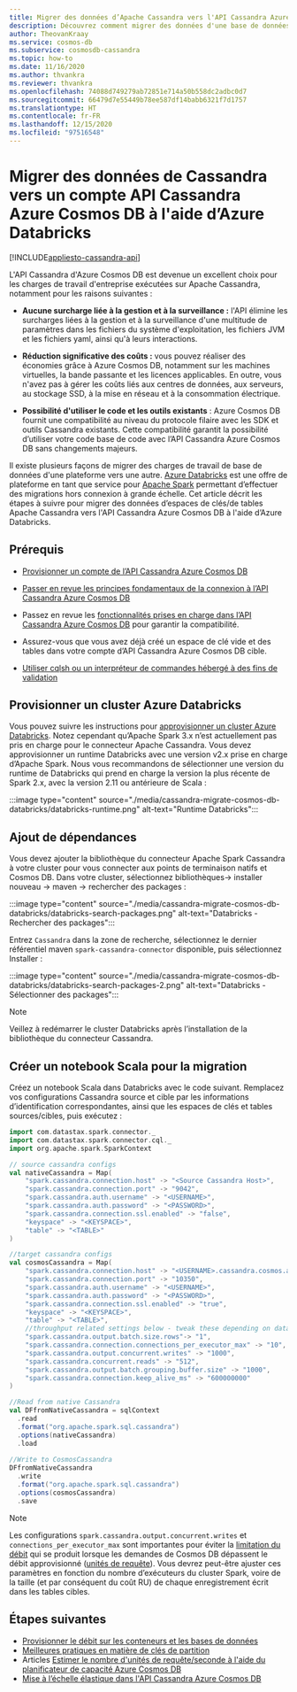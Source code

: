 ```yaml
---
title: Migrer des données d’Apache Cassandra vers l'API Cassandra Azure Cosmos DB à l'aide de Databricks (Spark)
description: Découvrez comment migrer des données d'une base de données Apache Cassandra vers l'API Cassandra Azure Cosmos DB à l'aide d’Azure Databricks et Spark.
author: TheovanKraay
ms.service: cosmos-db
ms.subservice: cosmosdb-cassandra
ms.topic: how-to
ms.date: 11/16/2020
ms.author: thvankra
ms.reviewer: thvankra
ms.openlocfilehash: 74088d749279ab72851e714a50b558dc2adbc0d7
ms.sourcegitcommit: 66479d7e55449b78ee587df14babb6321f7d1757
ms.translationtype: HT
ms.contentlocale: fr-FR
ms.lasthandoff: 12/15/2020
ms.locfileid: "97516548"
---
```

# <a name="migrate-data-from-cassandra-to-azure-cosmos-db-cassandra-api-account-using-azure-databricks"></a>Migrer des données de Cassandra vers un compte API Cassandra Azure Cosmos DB à l'aide d’Azure Databricks
[!INCLUDE[appliesto-cassandra-api](includes/appliesto-cassandra-api.md)]

L'API Cassandra d'Azure Cosmos DB est devenue un excellent choix pour les charges de travail d'entreprise exécutées sur Apache Cassandra, notamment pour les raisons suivantes : 

* **Aucune surcharge liée à la gestion et à la surveillance :** l'API élimine les surcharges liées à la gestion et à la surveillance d'une multitude de paramètres dans les fichiers du système d'exploitation, les fichiers JVM et les fichiers yaml, ainsi qu'à leurs interactions.

* **Réduction significative des coûts :** vous pouvez réaliser des économies grâce à Azure Cosmos DB, notamment sur les machines virtuelles, la bande passante et les licences applicables. En outre, vous n'avez pas à gérer les coûts liés aux centres de données, aux serveurs, au stockage SSD, à la mise en réseau et à la consommation électrique. 

* **Possibilité d'utiliser le code et les outils existants** : Azure Cosmos DB fournit une compatibilité au niveau du protocole filaire avec les SDK et outils Cassandra existants. Cette compatibilité garantit la possibilité d’utiliser votre code base de code avec l’API Cassandra Azure Cosmos DB sans changements majeurs.

Il existe plusieurs façons de migrer des charges de travail de base de données d'une plateforme vers une autre. [Azure Databricks](https://azure.microsoft.com/services/databricks/) est une offre de plateforme en tant que service pour [Apache Spark](https://spark.apache.org/) permettant d’effectuer des migrations hors connexion à grande échelle. Cet article décrit les étapes à suivre pour migrer des données d’espaces de clés/de tables Apache Cassandra vers l'API Cassandra Azure Cosmos DB à l'aide d’Azure Databricks.

## <a name="prerequisites"></a>Prérequis

* [Provisionner un compte de l’API Cassandra Azure Cosmos DB](create-cassandra-dotnet.md#create-a-database-account)

* [Passer en revue les principes fondamentaux de la connexion à l’API Cassandra Azure Cosmos DB](cassandra-spark-generic.md)

* Passez en revue les [fonctionnalités prises en charge dans l’API Cassandra Azure Cosmos DB](cassandra-support.md) pour garantir la compatibilité.

* Assurez-vous que vous avez déjà créé un espace de clé vide et des tables dans votre compte d’API Cassandra Azure Cosmos DB cible.

* [Utiliser cqlsh ou un interpréteur de commandes hébergé à des fins de validation](cassandra-support.md#hosted-cql-shell-preview)

## <a name="provision-an-azure-databricks-cluster"></a>Provisionner un cluster Azure Databricks

Vous pouvez suivre les instructions pour [approvisionner un cluster Azure Databricks](/azure/databricks/scenarios/quickstart-create-databricks-workspace-portal). Notez cependant qu’Apache Spark 3.x n’est actuellement pas pris en charge pour le connecteur Apache Cassandra. Vous devez approvisionner un runtime Databricks avec une version v2.x prise en charge d’Apache Spark. Nous vous recommandons de sélectionner une version du runtime de Databricks qui prend en charge la version la plus récente de Spark 2.x, avec la version 2.11 ou antérieure de Scala :

:::image type="content" source="./media/cassandra-migrate-cosmos-db-databricks/databricks-runtime.png" alt-text="Runtime Databricks":::


## <a name="add-dependencies"></a>Ajout de dépendances

Vous devez ajouter la bibliothèque du connecteur Apache Spark Cassandra à votre cluster pour vous connecter aux points de terminaison natifs et Cosmos DB. Dans votre cluster, sélectionnez bibliothèques-> installer nouveau -> maven -> rechercher des packages :

:::image type="content" source="./media/cassandra-migrate-cosmos-db-databricks/databricks-search-packages.png" alt-text="Databricks - Rechercher des packages":::

Entrez `Cassandra` dans la zone de recherche, sélectionnez le dernier référentiel maven `spark-cassandra-connector` disponible, puis sélectionnez Installer :

:::image type="content" source="./media/cassandra-migrate-cosmos-db-databricks/databricks-search-packages-2.png" alt-text="Databricks - Sélectionner des packages":::

> [!NOTE]
> Veillez à redémarrer le cluster Databricks après l’installation de la bibliothèque du connecteur Cassandra.

## <a name="create-scala-notebook-for-migration"></a>Créer un notebook Scala pour la migration

Créez un notebook Scala dans Databricks avec le code suivant. Remplacez vos configurations Cassandra source et cible par les informations d’identification correspondantes, ainsi que les espaces de clés et tables sources/cibles, puis exécutez :

```scala
import com.datastax.spark.connector._
import com.datastax.spark.connector.cql._
import org.apache.spark.SparkContext

// source cassandra configs
val nativeCassandra = Map( 
    "spark.cassandra.connection.host" -> "<Source Cassandra Host>",
    "spark.cassandra.connection.port" -> "9042",
    "spark.cassandra.auth.username" -> "<USERNAME>",
    "spark.cassandra.auth.password" -> "<PASSWORD>",
    "spark.cassandra.connection.ssl.enabled" -> "false",
    "keyspace" -> "<KEYSPACE>",
    "table" -> "<TABLE>"
)

//target cassandra configs
val cosmosCassandra = Map( 
    "spark.cassandra.connection.host" -> "<USERNAME>.cassandra.cosmos.azure.com",
    "spark.cassandra.connection.port" -> "10350",
    "spark.cassandra.auth.username" -> "<USERNAME>",
    "spark.cassandra.auth.password" -> "<PASSWORD>",
    "spark.cassandra.connection.ssl.enabled" -> "true",
    "keyspace" -> "<KEYSPACE>",
    "table" -> "<TABLE>",
    //throughput related settings below - tweak these depending on data volumes. 
    "spark.cassandra.output.batch.size.rows"-> "1",
    "spark.cassandra.connection.connections_per_executor_max" -> "10",
    "spark.cassandra.output.concurrent.writes" -> "1000",
    "spark.cassandra.concurrent.reads" -> "512",
    "spark.cassandra.output.batch.grouping.buffer.size" -> "1000",
    "spark.cassandra.connection.keep_alive_ms" -> "600000000"
)

//Read from native Cassandra
val DFfromNativeCassandra = sqlContext
  .read
  .format("org.apache.spark.sql.cassandra")
  .options(nativeCassandra)
  .load
  
//Write to CosmosCassandra
DFfromNativeCassandra
  .write
  .format("org.apache.spark.sql.cassandra")
  .options(cosmosCassandra)
  .save
```

> [!NOTE]
> Les configurations `spark.cassandra.output.concurrent.writes` et `connections_per_executor_max` sont importantes pour éviter la [limitation du débit](/samples/azure-samples/azure-cosmos-cassandra-java-retry-sample/azure-cosmos-db-cassandra-java-retry-sample/) qui se produit lorsque les demandes de Cosmos DB dépassent le débit approvisionné ([unités de requête](./request-units.md)). Vous devrez peut-être ajuster ces paramètres en fonction du nombre d’exécuteurs du cluster Spark, voire de la taille (et par conséquent du coût RU) de chaque enregistrement écrit dans les tables cibles.

## <a name="next-steps"></a>Étapes suivantes

* [Provisionner le débit sur les conteneurs et les bases de données](set-throughput.md) 
* [Meilleures pratiques en matière de clés de partition](partitioning-overview.md#choose-partitionkey)
* Articles [Estimer le nombre d'unités de requête/seconde à l'aide du planificateur de capacité Azure Cosmos DB](estimate-ru-with-capacity-planner.md)
* [Mise à l’échelle élastique dans l'API Cassandra Azure Cosmos DB](manage-scale-cassandra.md)